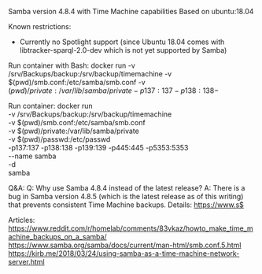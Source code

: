 Samba version 4.8.4 with Time Machine capabilities
Based on ubuntu:18.04

Known restrictions:
- Currently no Spotlight support (since Ubuntu 18.04 comes with libtracker-sparql-2.0-dev which is not yet supported by Samba)

Run container with Bash:
docker run -v /srv/Backups/backup:/srv/backup/timemachine -v $(pwd)/smb.conf:/etc/samba/smb.conf -v $(pwd)/private:/var/lib/samba/private -p137:137 -p138:138 -$

Run container:
docker run \
 -v /srv/Backups/backup:/srv/backup/timemachine \
 -v $(pwd)/smb.conf:/etc/samba/smb.conf \
 -v $(pwd)/private:/var/lib/samba/private \
 -v $(pwd)/passwd:/etc/passwd \
 -p137:137 -p138:138 -p139:139 -p445:445 -p5353:5353 \
 --name samba \
 -d \
 samba

Q&A:
Q: Why use Samba 4.8.4 instead of the latest release?
A: There is a bug in Samba version 4.8.5 (which is the latest release as of this writing) that prevents consistent Time Machine backups. Details: https://www.s$

Articles: 
https://www.reddit.com/r/homelab/comments/83vkaz/howto_make_time_machine_backups_on_a_samba/
https://www.samba.org/samba/docs/current/man-html/smb.conf.5.html
https://kirb.me/2018/03/24/using-samba-as-a-time-machine-network-server.html
